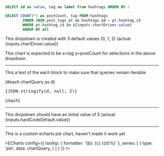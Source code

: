 <script>
  import {IsSetTracked} from '@evidence-dev/sdk/usql'
</script>

```sql dropdownQuery
SELECT id as value, tag as label from hashtags ORDER BY 1
```

```sql chartQuery
SELECT COUNT(*) as postCount, tag FROM hashtags
        INNER JOIN post_tags pt on hashtags.id = pt.hashtag_id
        WHERE pt.hashtag_id in ${inputs.chartDriver.value}
        GROUP BY all
```

This dropdown is created with 3 default values (0, 1, 2) (actual {inputs.chartDriver.value})

<Dropdown data={dropdownQuery} name="chartDriver" label=label value=value multiple defaultValue={[0,1,2]}/>

This chart is expected to be x=tag y=postCount for selections in the above dropdown

<BarChart data={chartQuery} title="Posts by Hashtag" y=postCount x=tag/>

---

This a test of the each block to make sure that queries remain iterable

{#each chartQuery as d}
    <pre>{JSON.stringify(d, null, 2)}</pre>
{/each}


---

This dropdown should have an initial value of 5 (actual: {inputs.hardCodeDefault.value})


<Dropdown name="hardCodedDefault" defaultValue={[5]}>
  <DropdownOption label="1" value={1}/>
  <DropdownOption label="2" value={2}/>
  <DropdownOption label="3" value={3}/>
  <DropdownOption label="4" value={4}/>
  <DropdownOption label="5" value={5}/>
</Dropdown>

---

This is a custom echarts pie chart, haven't made it work yet

<ECharts config={{
        tooltip: {
            formatter: '{b}: {c} ({d}%)'
        },
        series: [
        {
          type: 'pie',
          data: chartQuery,
        }
      ]
      }
    }}
/>


